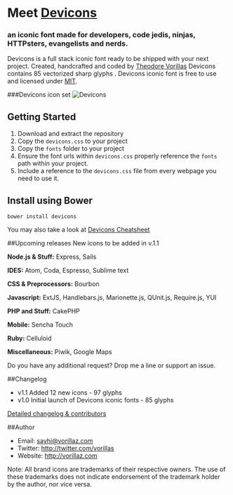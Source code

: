 # Meet  [Devicons](http://vorillaz.github.io/devicons/)
### an iconic font made for developers, code jedis, ninjas, HTTPsters, evangelists and nerds.


Devicons is a full stack iconic font ready to be shipped with your next project. Created, handcrafted and coded by [Theodore Vorillas](http://twitter.com/vorillas) Devicons contains 85 vectorized sharp glyphs .
Devicons iconic font is free to use and licensed under [MIT](http://opensource.org/licenses/MIT).  


###Devicons icon set
![Devicons](http://i.imgur.com/3O7xgpt.png)


## Getting Started

 1. Download and extract the repository
 2. Copy the `devicons.css` to your project
 3. Copy the `fonts` folder to your project
 4. Ensure the font urls within `devicons.css` properly reference the `fonts` path within your project.
 5. Include a reference to the `devicons.css` file from every webpage you need to use it.

## Install using Bower

`bower install devicons`


You may also take a look at [Devicons Cheatsheet](http://vorillaz.github.io/devicons/#cheat)

##Upcoming releases
New icons to be added in v.1.1

**Node.js & Stuff:** Express, Sails

**IDES:** Atom, Coda, Espresso, Sublime text

**CSS & Preprocessors:** Bourbon

**Javascript:** ExtJS, Handlebars.js, Marionette.js, QUnit.js, Require.js, YUI

**PHP and Stuff:** CakePHP

**Mobile:** Sencha Touch

**Ruby:** Celluloid

**Miscellaneous:** Piwik, Google Maps

Do you have any additional request? Drop me a line or support an issue.



##Changelog
- v1.1 Added 12 new icons - 97 glyphs 
- v1.0 Initial launch of Devicons iconic fonts - 85 glyphs 


[Detailed changelog & contributors](/vorillaz/devicons/blob/master/CHANGELOG.md)

##Author
- Email: sayhi@vorillaz.com
- Twitter: http://twitter.com/vorillas
- Website: http://vorillaz.com

Note: All brand icons are trademarks of their respective owners. The use of these trademarks does not indicate endorsement of the trademark holder by the author, nor vice versa.

